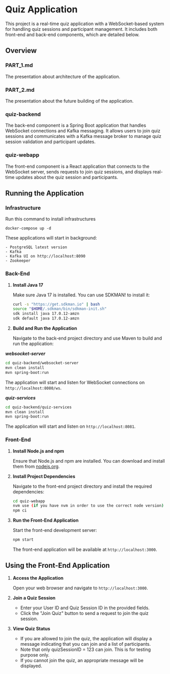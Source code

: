 # Quiz Application

This project is a real-time quiz application with a WebSocket-based system for handling quiz sessions and participant management. It includes both front-end and back-end components, which are detailed below.

## Overview

### PART_1.md 
The presentation about architecture of the application.
### PART_2.md
The presentation about the future building of the application.

### quiz-backend

The back-end component is a Spring Boot application that handles WebSocket connections and Kafka messaging. It allows users to join quiz sessions and communicates with a Kafka message broker to manage quiz session validation and participant updates.

### quiz-webapp

The front-end component is a React application that connects to the WebSocket server, sends requests to join quiz sessions, and displays real-time updates about the quiz session and participants.

## Running the Application
### Infrastructure
Run this command to install infrastructures 
```
docker-compose up -d
```

These applications will start in background:
```
- PostgreSQL latest version
- Kafka 
- Kafka UI on http://localhost:8090
- Zookeeper
```

### Back-End

1. **Install Java 17**

   Make sure Java 17 is installed. You can use SDKMAN! to install it:

   ```sh
   curl -s "https://get.sdkman.io" | bash
   source "$HOME/.sdkman/bin/sdkman-init.sh"
   sdk install java 17.0.12-amzn
   sdk default java 17.0.12-amzn
   ```

2. **Build and Run the Application**

   Navigate to the back-end project directory and use Maven to build and run the application:

***websocket-server***
   ```sh
   cd quiz-backend/websocket-server
   mvn clean install
   mvn spring-boot:run
   ```

   The application will start and listen for WebSocket connections on `http://localhost:8080/ws`.

***quiz-services***
   ```sh
   cd quiz-backend/quiz-services
   mvn clean install
   mvn spring-boot:run
   ```

The application will start and listen  on `http://localhost:8081`.

### Front-End

1. **Install Node.js and npm**

   Ensure that Node.js and npm are installed. You can download and install them from [nodejs.org](https://nodejs.org/).

2. **Install Project Dependencies**

   Navigate to the front-end project directory and install the required dependencies:

   ```sh
   cd quiz-webapp
   nvm use (if you have nvm in order to use the correct node version)
   npm ci
   ```

3. **Run the Front-End Application**

   Start the front-end development server:

   ```sh
   npm start
   ```

   The front-end application will be available at `http://localhost:3000`.

## Using the Front-End Application

1. **Access the Application**

   Open your web browser and navigate to `http://localhost:3000`.

2. **Join a Quiz Session**

   - Enter your User ID and Quiz Session ID in the provided fields.
   - Click the "Join Quiz" button to send a request to join the quiz session.

3. **View Quiz Status**

   - If you are allowed to join the quiz, the application will display a message indicating that you can join and a list of participants.
   - Note that only quizSessionID = 123 can join. This is for testing purpose only.
   - If you cannot join the quiz, an appropriate message will be displayed.
